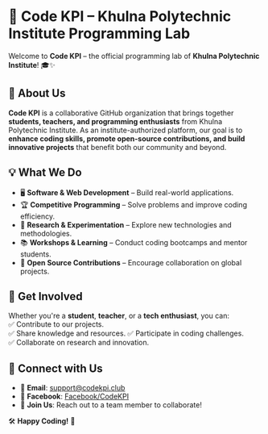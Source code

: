 # 🚀 Code KPI – Khulna Polytechnic Institute Programming Lab

Welcome to **Code KPI** – the official programming lab of **Khulna Polytechnic Institute**! 🎓✨

## 📌 About Us

**Code KPI** is a collaborative GitHub organization that brings together **students, teachers, and programming enthusiasts** from Khulna Polytechnic Institute. As an institute-authorized platform, our goal is to **enhance coding skills, promote open-source contributions, and build innovative projects** that benefit both our community and beyond.

## 💡 What We Do

- 🖥 **Software & Web Development** – Build real-world applications.
- 🏆 **Competitive Programming** – Solve problems and improve coding efficiency.
- 🔬 **Research & Experimentation** – Explore new technologies and methodologies.
- 📚 **Workshops & Learning** – Conduct coding bootcamps and mentor students.
- 🤝 **Open Source Contributions** – Encourage collaboration on global projects.

## 🚀 Get Involved

Whether you're a **student**, **teacher**, or a **tech enthusiast**, you can:  
✅ Contribute to our projects.  
✅ Share knowledge and resources.
✅ Participate in coding challenges.  
✅ Collaborate on research and innovation.

## 📢 Connect with Us

- 📧 **Email**: [support@codekpi.club](mailto:support@codekpi.club)
- 📱 **Facebook**: [Facebook/CodeKPI](https://facebook.com/CodeKPI)
- 📌 **Join Us**: Reach out to a team member to collaborate!

🛠 **Happy Coding!** 🚀
